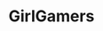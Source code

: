 ---
title: GirlGamers
crosslinks:
- ggoverwatch
- Overwatch
- youtubot
- youtubefactsbot
- gatekeeping
- gaymers
- patientgamers
- dragonage
- Gamingcirclejerk
- gaming
- autotldr
- buildapc
- DotA2
- armoredwomen
- pcmasterrace
- localmultiplayergames
- badwomensanatomy
- Guildwars2
- guildrecruitment
- transgamers
---
